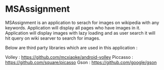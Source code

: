 # MSAssignment

MSAssignment is an application to serach for images on wikipedia with any keywords. Application will display all pages who have images in it.
Application will display images with lazy loading and as user search it will hit query on wiki searver to search for images.

Below are third party libraries which are used in this application :

Volley : https://github.com/mcxiaoke/android-volley
Piccasso : https://github.com/square/picasso
Gson : https://github.com/google/gson